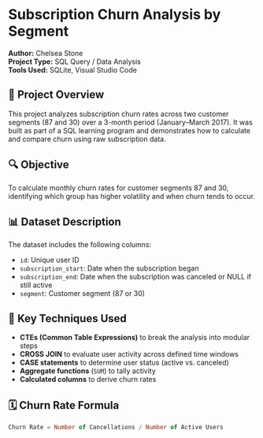 # Subscription Churn Analysis by Segment

**Author:** Chelsea Stone  
**Project Type:** SQL Query / Data Analysis  
**Tools Used:** SQLite, Visual Studio Code

## 🧠 Project Overview

This project analyzes subscription churn rates across two customer segments (87 and 30) over a 3-month period (January–March 2017). It was built as part of a SQL learning program and demonstrates how to calculate and compare churn using raw subscription data.

## 🔍 Objective

To calculate monthly churn rates for customer segments 87 and 30, identifying which group has higher volatility and when churn tends to occur.

## 📊 Dataset Description

The dataset includes the following columns:

- `id`: Unique user ID  
- `subscription_start`: Date when the subscription began  
- `subscription_end`: Date when the subscription was canceled or NULL if still active  
- `segment`: Customer segment (87 or 30)

## 🔧 Key Techniques Used

- **CTEs (Common Table Expressions)** to break the analysis into modular steps
- **CROSS JOIN** to evaluate user activity across defined time windows
- **CASE statements** to determine user status (active vs. canceled)
- **Aggregate functions** (`SUM`) to tally activity
- **Calculated columns** to derive churn rates

## 🗓️ Churn Rate Formula

```sql
Churn Rate = Number of Cancellations / Number of Active Users
